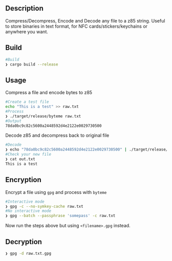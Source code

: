 ## Description

Compress/Decompress, Encode and Decode any file to a z85 string.
Useful to store binaries in text format, for NFC cards/stickers/keychains or anywhere you want.

## Build

```bash
#Build
❯ cargo build --release
```

## Usage

Compress a file and encode bytes to z85

```bash
#Create a test file
echo "This is a test" >> raw.txt
#Process
❯ ./target/release/byteme raw.txt
#Output
78da0bc9c82c5600a2448592d4e2122e0029730500
```

Decode z85 and decompress back to original file

```bash
#Decode
❯ echo "78da0bc9c82c5600a2448592d4e2122e0029730500" | ./target/release/byteme out.txt
#Check your new file
❯ cat out.txt
This is a test
```

## Encryption

Encrypt a file using `gpg` and process with `byteme`

```bash
#Interactive mode
❯ gpg -c --no-symkey-cache raw.txt
#No interactive mode
❯ gpg --batch --passphrase 'somepass' -c raw.txt
```

Now run the steps above but using `<filename>.gpg` instead.

## Decryption

```bash
❯ gpg -d raw.txt.gpg
```
